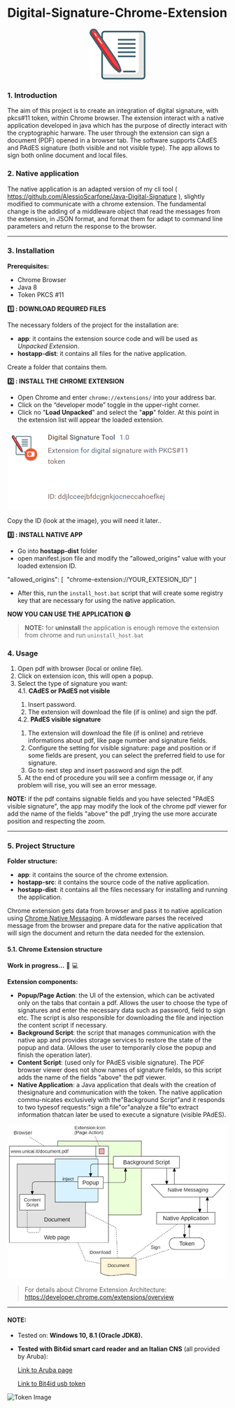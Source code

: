 # Digital-Signature-Chrome-Extension

<p align="center"> <img src="app/icon/icon128.png"> </p>

### 1. Introduction

The aim of this project is to create an integration of digital signature, with pkcs#11 token, within Chrome browser.
The extension interact with a native application developed in java which has the purpose of directly interact with the cryptographic harware. 
The user through the extension can sign a document (PDF) opened in a browser tab.
The software supports CAdES and PAdES signature (both visible and not visible type).
The app allows to sign both online document and local files.

### 2. Native application

The native application is an adapted version of my cli tool ( https://github.com/AlessioScarfone/Java-Digital-Signature ), slightly modified to communicate with a chrome extension.
The fundamental change is the adding of a middleware object that read the messages from the extension, in JSON format, and format them for adapt to command line parameters and return the response to the browser.

----

### 3. Installation

**Prerequisites:**
- Chrome Browser
- Java 8
- Token PKCS #11

**:one: :  DOWNLOAD REQUIRED FILES**

The necessary folders of the project for the installation are: 
- **app**: it contains the extension source code and will be used as *Unpacked Extension*.
- **hostapp-dist**: it contains all files for the native application.

Create a folder that contains them.

**:two: :  INSTALL THE CHROME EXTENSION**

- Open Chrome and enter `chrome://extensions/` into your address bar.
- Click on the “developer mode” toggle in the upper-right corner.
- Click no "**Load Unpacked**" and select the "**app**" folder.
At this point in the extension list will appear the loaded extension.

![Loaded_Ext](./readme-image/loaded-ext.PNG)

Copy the ID (look at the image), you will need it later..

**:three: : INSTALL NATIVE APP**

- Go into **hostapp-dist** folder
- open manifest.json file and modify the "allowed_origins" value with your loaded extension ID.

"allowed_origins": [
​    "chrome-extension://YOUR_EXTESION_ID/"
  ]

- After this, run the `install_host.bat` script that will create some registry key that are necessary for using the native application.

**NOW YOU CAN USE THE APPLICATION :smile:** 

> **NOTE:** for **uninstall** the application is enough remove the extension from chrome and run `uninstall_host.bat`


### 4. Usage

<ol>
  <li>Open pdf with browser (local or online file).</li>
  <li>Click on extension icon, this will open a popup.</li>
  <li>Select the type of signature you want:</li>
  4.1. <b>CAdES or PAdES not visible </b>
  <ol> 
    <li>Insert password.</li>
    <li>The extension will download the file (if is online) and sign the pdf.</li>
  </ol>
  4.2. <b>PAdES visible signature</b>
  <ol> 
    <li>The extension will download the file (if is online) and retrieve informations about pdf, like page number and signature fields.</li>
    <li>Configure the setting for visible signature: page and position or if some fields are present, you can select the preferred field to use for signature.</li>
    <li>Go to next step and insert password and sign the pdf.</li>
  </ol>
 5. At the end of procedure you will see a confirm message or, if any problem will rise, you will see an error message.

</ol>

**NOTE:**  if the pdf contains signable fields and you have selected "PAdES visible signature", the app may modify the look of the chrome pdf viewer for add the name of the fields "above"  the  pdf ,trying the use more accurate position and respecting the zoom.

----

### 5. Project Structure

**Folder structure:**
- **app**: it contains the source of the chrome extension.
- **hostapp-src**:  it contains the source code of the native application.
- **hostapp-dist**: it contains all the files necessary for installing and running the application. 

Chrome extension gets data from browser and pass it to native application using [Chrome Native Messaging](https://developer.chrome.com/extensions/nativeMessaging). A middleware parses the received message from the browser and prepare data for the native application that will sign the document and return the data needed for the extension.


####  5.1. Chrome Extension structure
**Work in progress...** :construction_worker: :computer:

**Extension components:**
- **Popup/Page Action**: the UI of the extension, which can be activated only on the tabs that contain a pdf. Allows the user to choose the type of signatures and enter the necessary data such as password, field to sign etc.
  The script is also responsible for downloading the file and injection the content script if necessary.
- **Background Script**: the script that manages communication with the native app and provides storage services to restore the state of the popup and data. (Allows the user to temporarily close the popup and finish the operation later).
- **Content Script**: (used only for PAdES visible signature). The PDF browser viewer does not show names of signature fields, so this script adds the name of the fields "above" the pdf viewer.
- **Native Application**: a Java application that deals with the creation of thesignature and communication with the token. The native application commu-nicates exclusively with the"Background Script"and it responds to two typesof requests:"sign a file"or"analyze a file"to extract information thatcan later be used to execute a signature (visible PAdES).

<p align="center"> <img src="readme-image/ExtensionArchitecture.PNG"> </p>


> For details about Chrome Extension Architecture: https://developer.chrome.com/extensions/overview

-----

#### NOTE:
- Tested on: **Windows 10, 8.1 (Oracle JDK8).**

- **Tested with Bit4id smart card reader and an Italian CNS** (all provided by Aruba): 

    [Link to Aruba page](https://www.pec.it/cns-token.aspx) 
    
    [Link to Bit4id usb token](https://www.bit4id.com/en/lettore-di-smart-card-minilector-s-evo/)

![Token Image](https://www.pec.it/getattachment/20362be8-daa3-44a6-9a91-4d801245baa7/Token)
